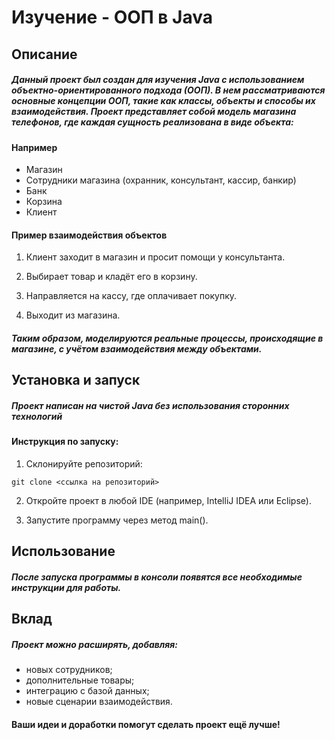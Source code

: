 # Изучение - ООП в Java
## Описание
##### Данный проект был создан для изучения Java с использованием объектно-ориентированного подхода (ООП). В нем рассматриваются основные концепции ООП, такие как классы, объекты и способы их взаимодействия. Проект представляет собой модель магазина телефонов, где каждая сущность реализована в виде объекта:
#### Например
+ Магазин
+ Сотрудники магазина (охранник, консультант, кассир, банкир)
+ Банк
+ Корзина
+ Клиент


#### Пример взаимодействия объектов
1. Клиент заходит в магазин и просит помощи у консультанта.

2. Выбирает товар и кладёт его в корзину.

3. Направляется на кассу, где оплачивает покупку.

4. Выходит из магазина.

##### Таким образом, моделируются реальные процессы, происходящие в магазине, с учётом взаимодействия между объектами.

## Установка и запуск

##### Проект написан на чистой Java без использования сторонних технологий

#### Инструкция по запуску:

1. Склонируйте репозиторий:
````
git clone <ссылка на репозиторий>
````
2. Откройте проект в любой IDE (например, IntelliJ IDEA или Eclipse).

3. Запустите программу через метод main().

## Использование
##### После запуска программы в консоли появятся все необходимые инструкции для работы.

## Вклад
##### Проект можно расширять, добавляя:

+ новых сотрудников;
+ дополнительные товары;
+ интеграцию с базой данных;
+ новые сценарии взаимодействия.

#### Ваши идеи и доработки помогут сделать проект ещё лучше!
